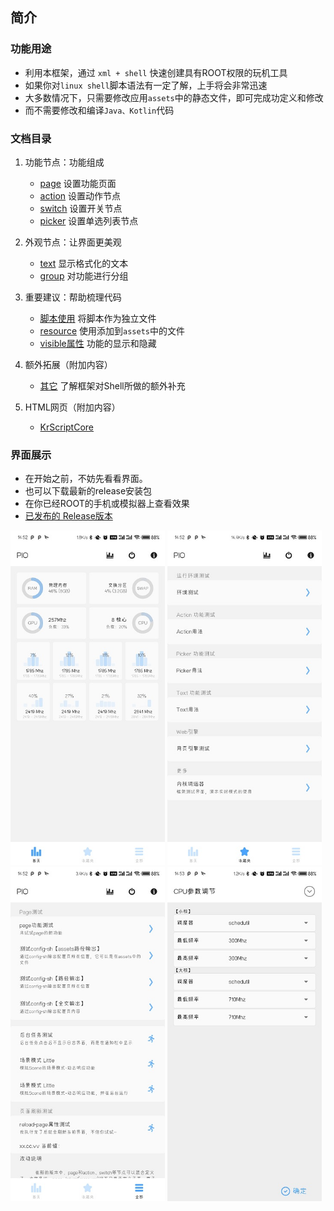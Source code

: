 ## 简介

### 功能用途
- 利用本框架，通过 `xml + shell` 快速创建具有ROOT权限的玩机工具
- 如果你对`linux shell`脚本语法有一定了解，上手将会非常迅速
- 大多数情况下，只需要修改应用`assets`中的静态文件，即可完成功定义和修改
- 而不需要修改和编译`Java、Kotlin`代码

### 文档目录

1. 功能节点：功能组成
    - [page](./Page.md) 设置功能页面
    - [action](./Action.md) 设置动作节点
    - [switch](./Switch.md) 设置开关节点
    - [picker](./Picker.md) 设置单选列表节点

2. 外观节点：让界面更美观
    - [text](./Text.md) 显示格式化的文本
    - [group](./Group.md) 对功能进行分组

3. 重要建议：帮助梳理代码
    - [脚本使用](./Script.md) 将脚本作为独立文件
    - [resource](./Resource.md) 使用添加到`assets`中的文件
    - [visible属性](./Property_Visible.md) 功能的显示和隐藏

4. 额外拓展（附加内容）
    - [其它](./Extra.md) 了解框架对Shell所做的额外补充

5. HTML网页（附加内容）
    - [KrScriptCore](./js-engine/WebBrowser.md "网页上运行脚本 说明章节")


### 界面展示
- 在开始之前，不妨先看看界面。
- 也可以下载最新的release安装包
- 在你已经ROOT的手机或模拟器上查看效果
- [已发布的 Release版本](https://github.com/helloklf/kr-scripts/releases)

<img src="./exhibition/home.jpg" height="auto" width="49%" /> <img src="./exhibition/favorite.jpg" height="auto" width="49%" /> <img src="./exhibition/more.jpg" height="auto" width="49%" /> <img src="./exhibition/action-params.jpg" height="auto" width="49%" />